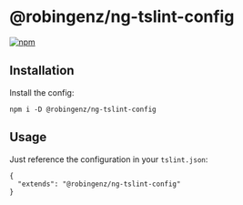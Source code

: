 # @robingenz/ng-tslint-config

[![npm](https://www.npmjs.com/package/@robingenz/ng-tslint-config)](https://img.shields.io/github/package-json/v/robingenz/ng-tslint-config)

## Installation

Install the config:

```
npm i -D @robingenz/ng-tslint-config
```

## Usage

Just reference the configuration in your `tslint.json`:

```
{
  "extends": "@robingenz/ng-tslint-config"
}
```
